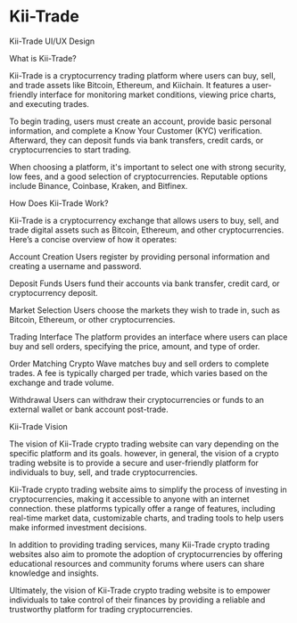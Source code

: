 # Kii-Trade

Kii-Trade UI/UX Design

What is Kii-Trade?

Kii-Trade is a cryptocurrency trading platform where users can buy, sell, and trade assets like Bitcoin, Ethereum, and Kiichain. It features a user-friendly interface for monitoring market conditions, viewing price charts, and executing trades.

To begin trading, users must create an account, provide basic personal information, and complete a Know Your Customer (KYC) verification. Afterward, they can deposit funds via bank transfers, credit cards, or cryptocurrencies to start trading.

When choosing a platform, it's important to select one with strong security, low fees, and a good selection of cryptocurrencies. Reputable options include Binance, Coinbase, Kraken, and Bitfinex.

How Does Kii-Trade Work?

Kii-Trade is a cryptocurrency exchange that allows users to buy, sell, and trade digital assets such as Bitcoin, Ethereum, and other cryptocurrencies. Here’s a concise overview of how it operates:

Account Creation
Users register by providing personal information and creating a username and password.

Deposit Funds
Users fund their accounts via bank transfer, credit card, or cryptocurrency deposit.

Market Selection
Users choose the markets they wish to trade in, such as Bitcoin, Ethereum, or other cryptocurrencies.

Trading Interface
The platform provides an interface where users can place buy and sell orders, specifying the price, amount, and type of order.

Order Matching
Crypto Wave matches buy and sell orders to complete trades. A fee is typically charged per trade, which varies based on the exchange and trade volume.

Withdrawal
Users can withdraw their cryptocurrencies or funds to an external wallet or bank account post-trade.

Kii-Trade Vision

The vision of Kii-Trade crypto trading website can vary depending on the specific platform and its goals. however, in general, the vision of a crypto trading website is to provide a secure and user-friendly platform for individuals to buy, sell, and trade cryptocurrencies.

Kii-Trade crypto trading website aims to simplify the process of investing in cryptocurrencies, making it accessible to anyone with an internet connection. these platforms typically offer a range of features, including real-time market data, customizable charts, and trading tools to help users make informed investment decisions.

In addition to providing trading services, many Kii-Trade crypto trading websites also aim to promote the adoption of cryptocurrencies by offering educational resources and community forums where users can share knowledge and insights.

Ultimately, the vision of Kii-Trade crypto trading website is to empower individuals to take control of their finances by providing a reliable and trustworthy platform for trading cryptocurrencies.
